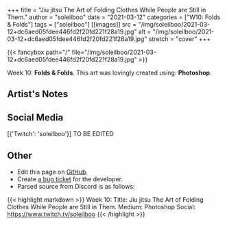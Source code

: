 +++
title =       "Jiu jitsu The Art of Folding Clothes While People are Still in Them."
author =      "soleilboo"
date =        "2021-03-12"
categories =  ["W10: Folds & Folds"]
tags =        ["soleilboo"]
[[images]]
                      src = "/img/soleilboo/2021-03-12+dc6aed05fdee446fd2f20fd221f28a19.jpg"
                      alt = "/img/soleilboo/2021-03-12+dc6aed05fdee446fd2f20fd221f28a19.jpg"
                      stretch = "cover"
+++


{{< fancybox path="/" file="/img/soleilboo/2021-03-12+dc6aed05fdee446fd2f20fd221f28a19.jpg" >}}


Week 10: **Folds & Folds**. This art was lovingly created using: **Photoshop**.

## Artist's Notes



## Social Media

[{'Twitch': 'soleilboo'}] TO BE EDITED

## Other

- Edit this page on [GitHub](https://github.com/teaminkling/web-refresh/edit/main/blog/content/blog/soleilboo-week-10-fa9b.md).
- Create [a bug ticket](https://github.com/teaminkling/web-refresh/issues/new?assignees=&labels=bug&template=problem-report.md&title=) for the developer.
- Parsed source from Discord is as follows:

{{< highlight markdown >}}
Week 10:
Title: Jiu jitsu The Art of Folding Clothes While People are Still in Them.
Medium: Photoshop
Social: https://www.twitch.tv/soleilboo
{{< /highlight >}}
